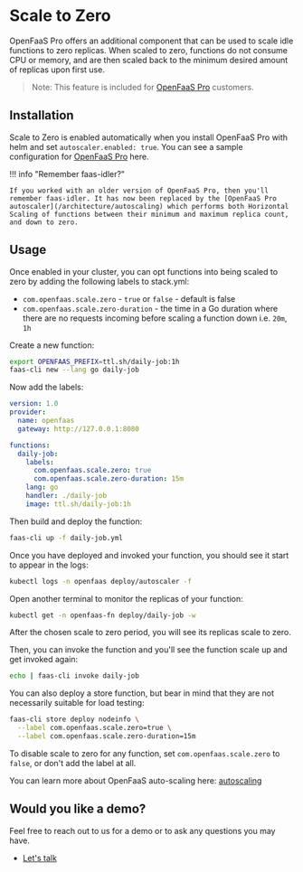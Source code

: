 # Scale to Zero

OpenFaaS Pro offers an additional component that can be used to scale idle functions to zero replicas. When scaled to zero, functions do not consume CPU or memory, and are then scaled back to the minimum desired amount of replicas upon first use.

> Note: This feature is included for [OpenFaaS Pro](https://openfaas.com/support/) customers.

## Installation

Scale to Zero is enabled automatically when you install OpenFaaS Pro with helm and set `autoscaler.enabled: true`. You can see a sample configuration for [OpenFaaS Pro](https://github.com/openfaas/faas-netes/blob/master/chart/openfaas/values-pro.yaml) here.

!!! info "Remember faas-idler?"

    If you worked with an older version of OpenFaaS Pro, then you'll remember faas-idler. It has now been replaced by the [OpenFaaS Pro autoscaler](/architecture/autoscaling) which performs both Horizontal Scaling of functions between their minimum and maximum replica count, and down to zero.

## Usage

Once enabled in your cluster, you can opt functions into being scaled to zero by adding the following labels to stack.yml:

* `com.openfaas.scale.zero` - `true` or `false` - default is false
* `com.openfaas.scale.zero-duration` - the time in a Go duration where there are no requests incoming before scaling a function down i.e. `20m`, `1h`

Create a new function:

```bash
export OPENFAAS_PREFIX=ttl.sh/daily-job:1h
faas-cli new --lang go daily-job
```

Now add the labels:

```yaml
version: 1.0
provider:
  name: openfaas
  gateway: http://127.0.0.1:8080

functions:
  daily-job:
    labels:
      com.openfaas.scale.zero: true
      com.openfaas.scale.zero-duration: 15m
    lang: go
    handler: ./daily-job
    image: ttl.sh/daily-job:1h
```

Then build and deploy the function:

```bash
faas-cli up -f daily-job.yml
```

Once you have deployed and invoked your function, you should see it start to appear in the logs:

```bash
kubectl logs -n openfaas deploy/autoscaler -f
```

Open another terminal to monitor the replicas of your function:

```bash
kubectl get -n openfaas-fn deploy/daily-job -w
```

After the chosen scale to zero period, you will see its replicas scale to zero.

Then, you can invoke the function and you'll see the function scale up and get invoked again:

```bash
echo | faas-cli invoke daily-job
```

You can also deploy a store function, but bear in mind that they are not necessarily suitable for load testing:

```bash
faas-cli store deploy nodeinfo \
  --label com.openfaas.scale.zero=true \
  --label com.openfaas.scale.zero-duration=15m
```

To disable scale to zero for any function, set `com.openfaas.scale.zero` to `false`, or don't add the label at all.

You can learn more about OpenFaaS auto-scaling here: [autoscaling](/architecture/autoscaling)

## Would you like a demo?

Feel free to reach out to us for a demo or to ask any questions you may have.

* [Let's talk](https://openfaas.com/support/)
